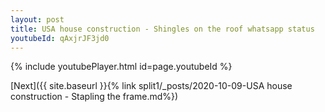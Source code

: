 ```yaml
---
layout: post
title: USA house construction - Shingles on the roof whatsapp status
youtubeId: qAxjrJF3jd0
---
```


{% include youtubePlayer.html id=page.youtubeId %}

[Next]({{ site.baseurl }}{% link split1/_posts/2020-10-09-USA house construction - Stapling the frame.md%})
